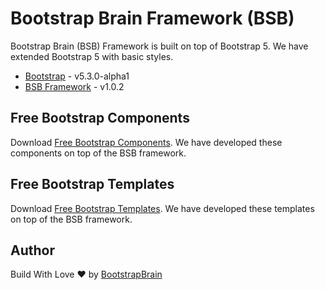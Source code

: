 # Bootstrap Brain Framework (BSB)
Bootstrap Brain (BSB) Framework is built on top of Bootstrap 5. We have extended Bootstrap 5 with basic styles.

* [Bootstrap](https://getbootstrap.com/) - v5.3.0-alpha1
* [BSB Framework](https://bootstrapbrain.com/bsb-framework/) - v1.0.2

## Free Bootstrap Components

Download [Free Bootstrap Components](https://bootstrapbrain.com/component-category/free/). We have developed these components on top of the BSB framework.

## Free Bootstrap Templates

Download [Free Bootstrap Templates](https://bootstrapbrain.com/template-category/free/). We have developed these templates on top of the BSB framework.

## Author

Build With Love :heart: by [BootstrapBrain](https://bootstrapbrain.com/)
